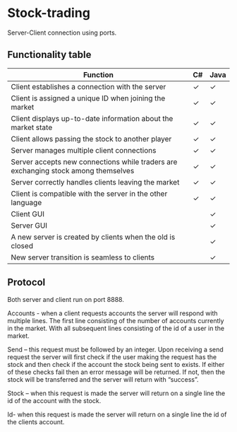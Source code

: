 # Stock-trading
Server-Client connection using ports.

## Functionality table
| Function  |  C# |  Java |
|---|---|---|
| Client establishes a connection with the server  | ✓  | ✓  |
| Client is assigned a unique ID when joining the market  |  ✓ |  ✓ |
|  Client displays up-to-date information about the market state | ✓  |  ✓ |
|  Client allows passing the stock to another player | ✓  | ✓  |
|  Server manages multiple client connections | ✓  | ✓  |
| Server accepts new connections while traders are exchanging stock among themselves  | ✓  |  ✓ |
|  Server correctly handles clients leaving the market | ✓  |  ✓ |
| Client is compatible with the server in the other language  | ✓  |  ✓ |
|  Client GUI |   | ✓  |
| Server GUI  |   |  ✓ |
| A new server is created by clients when the old is closed  |   | ✓  |
| New server transition is seamless to clients |   | ✓  |

## Protocol

Both server and client run on port 8888.

Accounts - when a client requests accounts the server will respond with multiple lines. The first line consisting of the number of accounts currently in the market. With all subsequent lines consisting of the id of a user in the market.

Send – this request must be followed by an integer. Upon receiving a send request the server will first check if the user making the request has the stock and then check if the account the stock being sent to exists. If either of these checks fail then an error message will be returned. If not, then the stock will be transferred and the server will return with “success”.

Stock – when this request is made the server will return on a single line the id of the account with the stock.

Id- when this request is made the server will return on a single line the id of the clients account.

